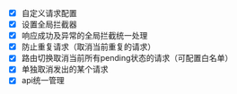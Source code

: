 - [x] 自定义请求配置
- [x] 设置全局拦截器
- [x] 响应成功及异常的全局拦截统一处理
- [x] 防止重复请求（取消当前重复的请求）
- [x] 路由切换取消当前所有pending状态的请求（可配置白名单）
- [x] 单独取消发出的某个请求
- [x] api统一管理